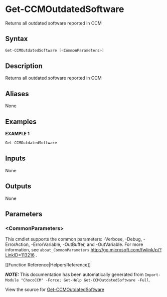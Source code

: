 # Get-CCMOutdatedSoftware

<!-- This documentation is automatically generated from /Get-CCMOutdatedSoftware.ps1 using GenerateDocs.ps1. Contributions are welcome at the original location(s). -->

Returns all outdated software reported in CCM

## Syntax

~~~powershell
Get-CCMOutdatedSoftware [<CommonParameters>]
~~~

## Description

Returns all outdated software reported in CCM


## Aliases

None

## Examples

 **EXAMPLE 1**

~~~powershell
Get-CCMOutdatedSoftware

~~~ 

## Inputs

None

## Outputs

None

## Parameters
 
### &lt;CommonParameters&gt;

This cmdlet supports the common parameters: -Verbose, -Debug, -ErrorAction, -ErrorVariable, -OutBuffer, and -OutVariable. For more information, see `about_CommonParameters` http://go.microsoft.com/fwlink/p/?LinkID=113216 .



[[Function Reference|HelpersReference]]

***NOTE:*** This documentation has been automatically generated from `Import-Module "ChocoCCM" -Force; Get-Help Get-CCMOutdatedSoftware -Full`.

View the source for [Get-CCMOutdatedSoftware](/Get-CCMOutdatedSoftware.ps1)
